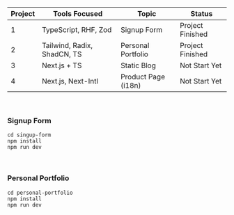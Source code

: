 | Project | Tools Focused               | Topic               | Status           |
| ------- | --------------------------- | ------------------- | ---------------- |
| 1       | TypeScript, RHF, Zod        | Signup Form         | Project Finished |
| 2       | Tailwind, Radix, ShadCN, TS | Personal Portfolio  | Project Finished |
| 3       | Next.js + TS                | Static Blog         | Not Start Yet    |
| 4       | Next.js, Next-Intl          | Product Page (i18n) | Not Start Yet    |

<br/>

### Signup Form

```linux
cd singup-form
npm install
npm run dev
```

<br/>

### Personal Portfolio

```linux
cd personal-portfolio
npm install
npm run dev
```
